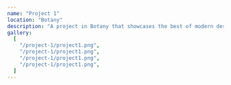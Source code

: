 ```yaml
---
name: "Project 1"
location: "Botany"
description: "A project in Botany that showcases the best of modern design."
gallery:
  [
    "/project-1/project1.png",
    "/project-1/project1.png",
    "/project-1/project1.png",
    "/project-1/project1.png",
  ]
---
```

